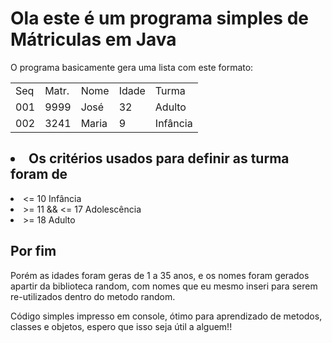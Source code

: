 <h1> Ola este é um programa simples de Mátriculas em Java</h1>

O programa basicamente gera uma lista com este formato:

<table>
      <tr>
        <td>Seq</td>
        <td>Matr.</td>
        <td>Nome</td>
        <td>Idade</td>
        <td>Turma</td>
      </tr>
      <tr>
        <td>001</td>
        <td>9999</td>
        <td>José</td>
        <td>32</td>
        <td>Adulto</td>
      </tr>
      <tr>
        <td>002</td>
        <td>3241</td>
        <td>Maria</td>
        <td>9</td>
        <td>Infância</td>
      </tr>
    </table>


<h2><li> Os critérios usados para definir as turma foram de </li></h2>
<li> <= 10 Infância </li>
<li> >= 11 && <= 17 Adolescência </li>
<li> >= 18 Adulto </li>


<h2> Por fim </h2>
Porém as idades foram geras de 1 a 35 anos, e os nomes foram gerados apartir da biblioteca random, com nomes que eu mesmo inseri para serem re-utilizados dentro do metodo random.

Código simples impresso em console, ótimo para aprendizado de metodos, classes e objetos, espero que isso seja útil a alguem!!

